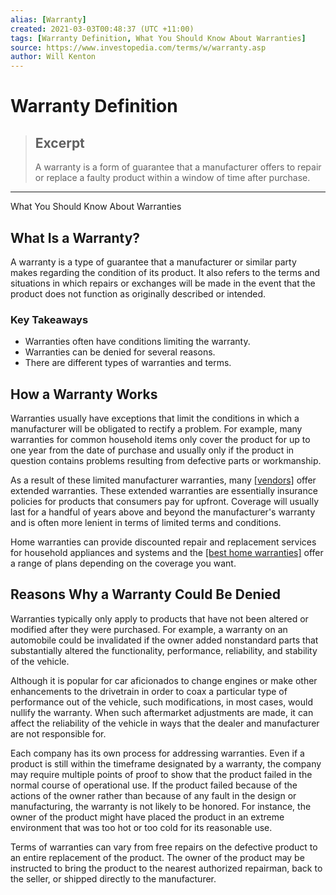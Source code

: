 ```yaml
---
alias: [Warranty]
created: 2021-03-03T00:48:37 (UTC +11:00)
tags: [Warranty Definition, What You Should Know About Warranties]
source: https://www.investopedia.com/terms/w/warranty.asp
author: Will Kenton
---
```


# Warranty Definition

> ## Excerpt
> A warranty is a form of guarantee that a manufacturer offers to repair or replace a faulty product within a window of time after purchase.

---

What You Should Know About Warranties
## What Is a Warranty?

A warranty is a type of guarantee that a manufacturer or similar party makes regarding the condition of its product. It also refers to the terms and situations in which repairs or exchanges will be made in the event that the product does not function as originally described or intended.

### Key Takeaways

-   Warranties often have conditions limiting the warranty.
-   Warranties can be denied for several reasons.
-   There are different types of warranties and terms.

## How a Warranty Works

Warranties usually have exceptions that limit the conditions in which a manufacturer will be obligated to rectify a problem. For example, many warranties for common household items only cover the product for up to one year from the date of purchase and usually only if the product in question contains problems resulting from defective parts or workmanship.

As a result of these limited manufacturer warranties, many [[vendors]](https://www.investopedia.com/terms/v/vendor.asp) offer extended warranties. These extended warranties are essentially insurance policies for products that consumers pay for upfront. Coverage will usually last for a handful of years above and beyond the manufacturer's warranty and is often more lenient in terms of limited terms and conditions.

Home warranties can provide discounted repair and replacement services for household appliances and systems and the [[best home warranties]](https://www.investopedia.com/best-home-warranties-4777763) offer a range of plans depending on the coverage you want.

## Reasons Why a Warranty Could Be Denied

Warranties typically only apply to products that have not been altered or modified after they were purchased. For example, a warranty on an automobile could be invalidated if the owner added nonstandard parts that substantially altered the functionality, performance, reliability, and stability of the vehicle.

Although it is popular for car aficionados to change engines or make other enhancements to the drivetrain in order to coax a particular type of performance out of the vehicle, such modifications, in most cases, would nullify the warranty. When such aftermarket adjustments are made, it can affect the reliability of the vehicle in ways that the dealer and manufacturer are not responsible for.

Each company has its own process for addressing warranties. Even if a product is still within the timeframe designated by a warranty, the company may require multiple points of proof to show that the product failed in the normal course of operational use. If the product failed because of the actions of the owner rather than because of any fault in the design or manufacturing, the warranty is not likely to be honored. For instance, the owner of the product might have placed the product in an extreme environment that was too hot or too cold for its reasonable use. 

Terms of warranties can vary from free repairs on the defective product to an entire replacement of the product. The owner of the product may be instructed to bring the product to the nearest authorized repairman, back to the seller, or shipped directly to the manufacturer.

